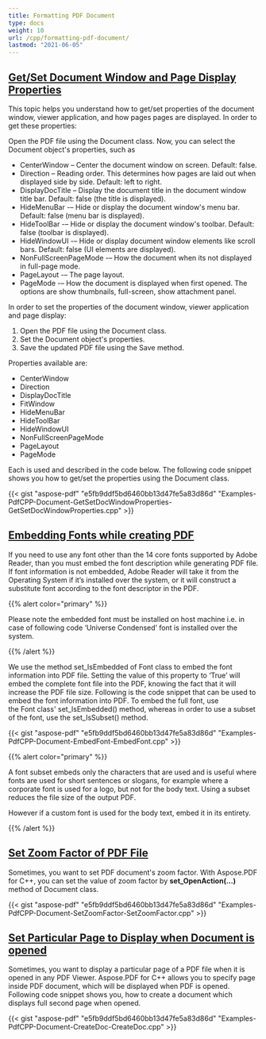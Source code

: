 ```yaml
---
title: Formatting PDF Document
type: docs
weight: 10
url: /cpp/formatting-pdf-document/
lastmod: "2021-06-05"
---
```


## <ins>**Get/Set Document Window and Page Display Properties**
This topic helps you understand how to get/set properties of the document window, viewer application, and how pages pages are displayed. In order to get these properties:

Open the PDF file using the Document class. Now, you can select the Document object's properties, such as

- CenterWindow – Center the document window on screen. Default: false.
- Direction – Reading order. This determines how pages are laid out when displayed side by side. Default: left to right.
- DisplayDocTitle – Display the document title in the document window title bar. Default: false (the title is displayed).
- HideMenuBar -– Hide or display the document window's menu bar. Default: false (menu bar is displayed).
- HideToolBar -– Hide or display the document window's toolbar. Default: false (toolbar is displayed).
- HideWindowUI -– Hide or display document window elements like scroll bars. Default: false (UI elements are displayed).
- NonFullScreenPageMode -– How the document when its not displayed in full-page mode.
- PageLayout -– The page layout.
- PageMode -– How the document is displayed when first opened. The options are show thumbnails, full-screen, show attachment panel.

In order to set the properties of the document window, viewer application and page display:

1. Open the PDF file using the Document class.
1. Set the Document object's properties.
1. Save the updated PDF file using the Save method.

Properties available are:

- CenterWindow
- Direction
- DisplayDocTitle
- FitWindow
- HideMenuBar
- HideToolBar
- HideWindowUI
- NonFullScreenPageMode
- PageLayout
- PageMode

Each is used and described in the code below. The following code snippet shows you how to get/set the properties using the Document class.



{{< gist "aspose-pdf" "e5fb9ddf5bd6460bb13d47fe5a83d86d" "Examples-PdfCPP-Document-GetSetDocWindowProperties-GetSetDocWindowProperties.cpp" >}}
## <ins>**Embedding Fonts while creating PDF**
If you need to use any font other than the 14 core fonts supported by Adobe Reader, than you must embed the font description while generating PDF file. If font information is not embedded, Adobe Reader will take it from the Operating System if it’s installed over the system, or it will construct a substitute font according to the font descriptor in the PDF.

{{% alert color="primary" %}}

Please note the embedded font must be installed on host machine i.e. in case of following code ‘Universe Condensed’ font is installed over the system.

{{% /alert %}}

We use the method set_IsEmbedded of Font class to embed the font information into PDF file. Setting the value of this property to ‘True’ will embed the complete font file into the PDF, knowing the fact that it will increase the PDF file size. Following is the code snippet that can be used to embed the font information into PDF. To embed the full font, use the Font class' set_IsEmbedded() method, whereas in order to use a subset of the font, use the set_IsSubset() method.



{{< gist "aspose-pdf" "e5fb9ddf5bd6460bb13d47fe5a83d86d" "Examples-PdfCPP-Document-EmbedFont-EmbedFont.cpp" >}}

{{% alert color="primary" %}}

A font subset embeds only the characters that are used and is useful where fonts are used for short sentences or slogans, for example where a corporate font is used for a logo, but not for the body text. Using a subset reduces the file size of the output PDF.

However if a custom font is used for the body text, embed it in its entirety.

{{% /alert %}}

## <ins>**Set Zoom Factor of PDF File**
Sometimes, you want to set PDF document's zoom factor. With Aspose.PDF for C++, you can set the value of zoom factor by **set_OpenAction(...)** method of Document class.



{{< gist "aspose-pdf" "e5fb9ddf5bd6460bb13d47fe5a83d86d" "Examples-PdfCPP-Document-SetZoomFactor-SetZoomFactor.cpp" >}}
## <ins>**Set Particular Page to Display when Document is opened**
Sometimes, you want to display a particular page of a PDF file when it is opened in any PDF Viewer. Aspose.PDF for C++ allows you to specify page inside PDF document, which will be displayed when PDF is opened. Following code snippet shows you, how to create a document which displays full second page when opened.





{{< gist "aspose-pdf" "e5fb9ddf5bd6460bb13d47fe5a83d86d" "Examples-PdfCPP-Document-CreateDoc-CreateDoc.cpp" >}}

